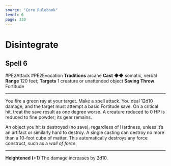 ```yaml
---
source: "Core Rulebook"
level: 6
page: 330
---
```


# Disintegrate
## Spell 6
#PE2Attack #PE2Evocation 
**Traditions** arcane
**Cast** ◆◆ somatic, verbal
**Range** 120 feet; **Targets** 1 creature or unattended object
**Saving Throw** Fortitude

-----
You fire a green ray at your target. Make a spell attack. You deal 12d10 damage, and the target must attempt a basic Fortitude save. On a critical hit, treat the save result as one degree worse. A creature reduced to 0 HP is reduced to fine powder; its gear remains.

An object you hit is destroyed (no save), regardless of Hardness, unless it’s an artifact or similarly hard to destroy. A single casting can destroy no more than a 10-foot cube of matter. This automatically destroys any force construct, such as a *wall of force*.

---
**Heightened (+1)** The damage increases by 2d10.